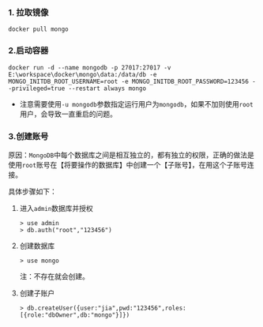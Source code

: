### 1. 拉取镜像

```
docker pull mongo
```

### 2.启动容器

```
docker run -d --name mongodb -p 27017:27017 -v E:\workspace\docker\mongo\data:/data/db -e MONGO_INITDB_ROOT_USERNAME=root -e MONGO_INITDB_ROOT_PASSWORD=123456 --privileged=true --restart always mongo
```
- 注意需要使用`-u mongodb`参数指定运行用户为`mongodb`，如果不加则使用`root`用户，会导致一直重启的问题。

### 3.创建账号

原因：`MongoDB`中每个数据库之间是相互独立的，都有独立的权限，正确的做法是使用`root`账号在【将要操作的数据库】中创建一个【子账号】，在用这个子账号连接。

具体步骤如下：

1. 进入`admin`数据库并授权

   ```
   > use admin
   > db.auth("root","123456")
   ```

2. 创建数据库

   ```
   > use mongo
   ```

   注：不存在就会创建。

3. 创建子账户

   ```
   > db.createUser({user:"jia",pwd:"123456",roles:[{role:"dbOwner",db:"mongo"}]})
   ```

   